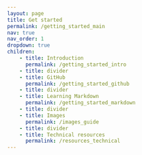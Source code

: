 ```yaml
---
layout: page
title: Get started
permalink: /getting_started_main
nav: true
nav_order: 1
dropdown: true
children: 
    - title: Introduction
      permalink: /getting_started_intro
    - title: divider
    - title: GitHub
      permalink: /getting_started_github
    - title: divider
    - title: Learning Markdown
      permalink: /getting_started_markdown
    - title: divider
    - title: Images
      permalink: /images_guide
    - title: divider
    - title: Technical resources
      permalink: /resources_technical
---
```

